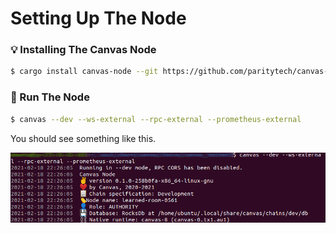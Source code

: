 # Setting Up The Node

### 💡 Installing The Canvas Node

```bash
$ cargo install canvas-node --git https://github.com/paritytech/canvas-node.git --tag v0.1.5 --force --locked
```

### 🚀 Run The Node

```bash
$ canvas --dev --ws-external --rpc-external --prometheus-external
```

You should see something like this.

![](../.gitbook/assets/6.png)

